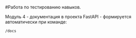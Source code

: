 #Работа по тестированию навыков.

Модуль 4 - документация в проекта FastAPI - формируется автоматически при команде:
```
/docs
```